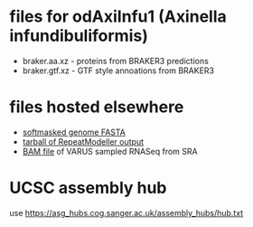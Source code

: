 # files for odAxiInfu1 (Axinella infundibuliformis)
* braker.aa.xz - proteins from BRAKER3 predictions
* braker.gtf.xz - GTF style annoations from BRAKER3

# files hosted elsewhere
* [softmasked genome FASTA](https://asg_hubs.cog.sanger.ac.uk/odAxiInfu1/odAxiInfu1.fa.masked)
* [tarball of RepeatModeller output](https://asg_hubs.cog.sanger.ac.uk/odAxiInfu1/odAxiInfu1.tar.xz)
* [BAM file](https://asg_hubs.cog.sanger.ac.uk/odAxiInfu1/VARUS.bam) of VARUS sampled RNASeq from SRA

# UCSC assembly hub
use https://asg_hubs.cog.sanger.ac.uk/assembly_hubs/hub.txt

